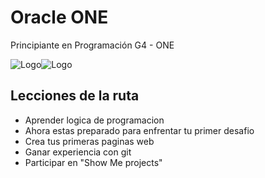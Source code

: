 
# Oracle ONE


Principiante en Programación G4 - ONE

![Logo](https://cdn2.gnarususercontent.com.br/6/449886/ad7c0ade-9666-444f-b034-a5167845f978.png)![Logo](https://app.aluracursos.com/assets/images/logos/logo-aluraespanhol.svg)
## Lecciones de la ruta

- Aprender logica de programacion
- Ahora estas preparado para enfrentar tu primer desafio
- Crea tus primeras paginas web
- Ganar experiencia con git
- Participar en "Show Me projects"
